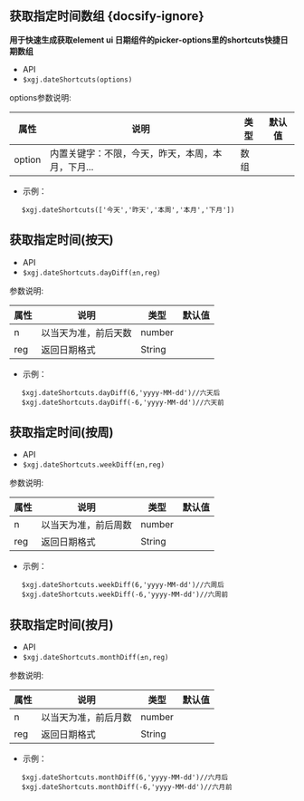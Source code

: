 ##  获取指定时间数组 {docsify-ignore}
**用于快速生成获取element ui 日期组件的picker-options里的shortcuts快捷日期数组**
*  API
  * ` $xgj.dateShortcuts(options) `
  

options参数说明:

| 属性 | 说明 | 类型 | 默认值 |
| --- | --- | --- | --- |
| option | 内置关键字：不限，今天，昨天，本周，本月，下月... | 数组 |  |

* 示例：
  
```
   $xgj.dateShortcuts(['今天','昨天','本周','本月','下月'])

```
##  获取指定时间(按天)
*  API
  * ` $xgj.dateShortcuts.dayDiff(±n,reg) `

参数说明:

| 属性 | 说明 | 类型 | 默认值 |
| --- | --- | --- | --- |
| n | 以当天为准，前后天数 | number | |
| reg | 返回日期格式 |  String  |  |

* 示例：
  
```
   $xgj.dateShortcuts.dayDiff(6,'yyyy-MM-dd')//六天后
   $xgj.dateShortcuts.dayDiff(-6,'yyyy-MM-dd')//六天前
```

##  获取指定时间(按周)
*  API
  * ` $xgj.dateShortcuts.weekDiff(±n,reg) `

参数说明:

| 属性 | 说明 | 类型 | 默认值 |
| --- | --- | --- | --- |
| n | 以当天为准，前后周数 | number | |
| reg | 返回日期格式 |  String  |  |

* 示例：
  
```
   $xgj.dateShortcuts.weekDiff(6,'yyyy-MM-dd')//六周后
   $xgj.dateShortcuts.weekDiff(-6,'yyyy-MM-dd')//六周前
```

##  获取指定时间(按月)
*  API
  * ` $xgj.dateShortcuts.monthDiff(±n,reg) `

参数说明:

| 属性 | 说明 | 类型 | 默认值 |
| --- | --- | --- | --- |
| n | 以当天为准，前后月数 | number | |
| reg | 返回日期格式 |  String  |  |

* 示例：
  
```
   $xgj.dateShortcuts.monthDiff(6,'yyyy-MM-dd')//六月后
   $xgj.dateShortcuts.monthDiff(-6,'yyyy-MM-dd')//六月前
```